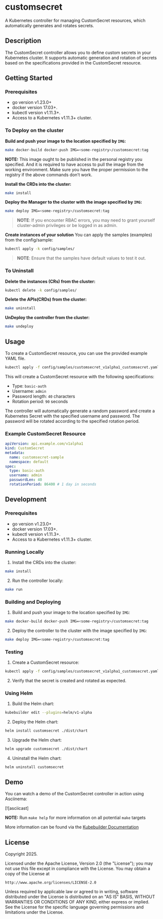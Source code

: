 # customsecret

A Kubernetes controller for managing CustomSecret resources, which automatically generates and rotates secrets.

## Description

The CustomSecret controller allows you to define custom secrets in your Kubernetes cluster. It supports automatic generation and rotation of secrets based on the specifications provided in the CustomSecret resource.

## Getting Started

### Prerequisites
- go version v1.23.0+
- docker version 17.03+.
- kubectl version v1.11.3+.
- Access to a Kubernetes v1.11.3+ cluster.

### To Deploy on the cluster
**Build and push your image to the location specified by `IMG`:**

```sh
make docker-build docker-push IMG=<some-registry>/customsecret:tag
```

**NOTE:** This image ought to be published in the personal registry you specified.
And it is required to have access to pull the image from the working environment.
Make sure you have the proper permission to the registry if the above commands don’t work.

**Install the CRDs into the cluster:**

```sh
make install
```

**Deploy the Manager to the cluster with the image specified by `IMG`:**

```sh
make deploy IMG=<some-registry>/customsecret:tag
```

> **NOTE**: If you encounter RBAC errors, you may need to grant yourself cluster-admin
privileges or be logged in as admin.

**Create instances of your solution**
You can apply the samples (examples) from the config/sample:

```sh
kubectl apply -k config/samples/
```

>**NOTE**: Ensure that the samples have default values to test it out.

### To Uninstall
**Delete the instances (CRs) from the cluster:**

```sh
kubectl delete -k config/samples/
```

**Delete the APIs(CRDs) from the cluster:**

```sh
make uninstall
```

**UnDeploy the controller from the cluster:**

```sh
make undeploy
```

## Usage

To create a CustomSecret resource, you can use the provided example YAML file.

```sh
kubectl apply -f config/samples/customsecret_v1alpha1_customsecret.yaml
```

This will create a CustomSecret resource with the following specifications:
- Type: `basic-auth`
- Username: `admin`
- Password length: `40` characters
- Rotation period: `90` seconds

The controller will automatically generate a random password and create a Kubernetes Secret with the specified username and password. The password will be rotated according to the specified rotation period.

### Example CustomSecret Resource

```yaml
apiVersion: api.example.com/v1alpha1
kind: CustomSecret
metadata:
  name: customsecret-sample
  namespace: default
spec:
  type: basic-auth
  username: admin
  passwordLen: 40
  rotationPeriod: 86400 # 1 day in seconds
```

## Development

### Prerequisites

- go version v1.23.0+
- docker version 17.03+.
- kubectl version v1.11.3+.
- Access to a Kubernetes v1.11.3+ cluster.

### Running Locally

1. Install the CRDs into the cluster:

```sh
make install
```

2. Run the controller locally:

```sh
make run
```

### Building and Deploying

1. Build and push your image to the location specified by `IMG`:

```sh
make docker-build docker-push IMG=<some-registry>/customsecret:tag
```

2. Deploy the controller to the cluster with the image specified by `IMG`:

```sh
make deploy IMG=<some-registry>/customsecret:tag
```

### Testing

1. Create a CustomSecret resource:

```sh
kubectl apply -f config/samples/customsecret_v1alpha1_customsecret.yaml
```

2. Verify that the secret is created and rotated as expected.

### Using Helm

1. Build the Helm chart:

```sh
kubebuilder edit --plugins=helm/v1-alpha
```

2. Deploy the Helm chart:

```sh
helm install customsecret ./dist/chart
```

3. Upgrade the Helm chart:

```sh
helm upgrade customsecret ./dist/chart
```

4. Uninstall the Helm chart:

```sh
helm uninstall customsecret
```

## Demo

You can watch a demo of the CustomSecret controller in action using Asciinema:

[![asciicast]<script src="https://asciinema.org/a/706702.js" id="asciicast-706702" async="true"></script>

**NOTE:** Run `make help` for more information on all potential `make` targets

More information can be found via the [Kubebuilder Documentation](https://book.kubebuilder.io/introduction.html)

## License

Copyright 2025.

Licensed under the Apache License, Version 2.0 (the "License");
you may not use this file except in compliance with the License.
You may obtain a copy of the License at

    http://www.apache.org/licenses/LICENSE-2.0

Unless required by applicable law or agreed to in writing, software
distributed under the License is distributed on an "AS IS" BASIS,
WITHOUT WARRANTIES OR CONDITIONS OF ANY KIND, either express or implied.
See the License for the specific language governing permissions and
limitations under the License.


